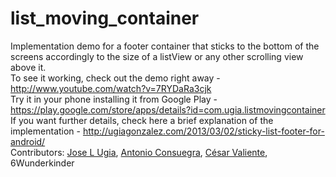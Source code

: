 list_moving_container
=====================

Implementation demo for a footer container that sticks to the bottom of the screens accordingly to the size of a listView or any other scrolling view above it.
<br>To see it working, check out the demo right away - http://www.youtube.com/watch?v=7RYDaRa3cjk
<br>Try it in your phone installing it from Google Play - https://play.google.com/store/apps/details?id=com.ugia.listmovingcontainer
<br>If you want further details, check here a brief explanation of the implementation - http://ugiagonzalez.com/2013/03/02/sticky-list-footer-for-android/
<br>Contributors: <a href='https://github.com/JlUgia' target='_blank'>Jose L Ugia</a>, <a href='https://github.com/aconsuegra' target='_blank'>Antonio Consuegra</a>, <a href='https://github.com/CesarValiente' target='_blank'>César Valiente</a>, 6Wunderkinder
